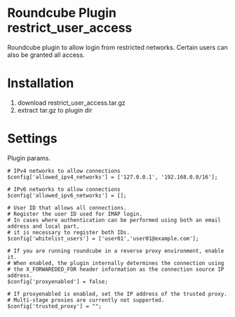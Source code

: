 # Roundcube Plugin restrict_user_access

Roundcube plugin to allow login from restricted networks. Certain users can also be granted all access.

# Installation

1. download restrict_user_access.tar.gz
2. extract tar.gz to plugin dir

# Settings
Plugin params.

```
# IPv4 networks to allow connections
$config['allowed_ipv4_networks'] = ['127.0.0.1', '192.168.0.0/16'];

# IPv6 networks to allow connections
$config['allowed_ipv6_networks'] = [];

# User ID that allows all connections.
# Register the user ID used for IMAP login.
# In cases where authentication can be performed using both an email address and local part,
# it is necessary to register both IDs.
$config['whitelist_users'] = ['user01','user01@example.com'];

# If you are running roundcube in a reverse proxy environment, enable it.
# When enabled, the plugin internally determines the connection using 
# the X_FORWAREDED_FOR header information as the connection source IP address.
$config['proxyenabled'] = false;

# If proxyenabled is enabled, set the IP address of the trusted proxy.
# Multi-stage proxies are currently not supported.
$config['trusted_proxy'] = "";

```
